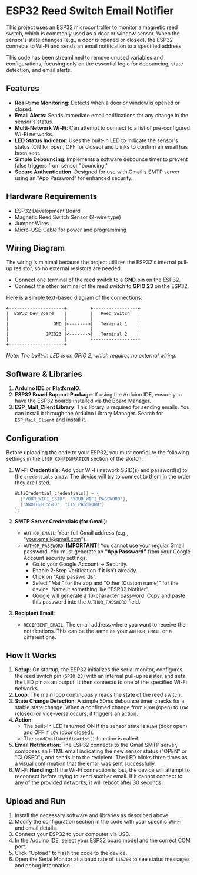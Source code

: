 # ESP32 Reed Switch Email Notifier

This project uses an ESP32 microcontroller to monitor a magnetic reed switch, which is commonly used as a door or window sensor. When the sensor's state changes (e.g., a door is opened or closed), the ESP32 connects to Wi-Fi and sends an email notification to a specified address.

This code has been streamlined to remove unused variables and configurations, focusing only on the essential logic for debouncing, state detection, and email alerts.

## Features

-   **Real-time Monitoring**: Detects when a door or window is opened or closed.
-   **Email Alerts**: Sends immediate email notifications for any change in the sensor's status.
-   **Multi-Network Wi-Fi**: Can attempt to connect to a list of pre-configured Wi-Fi networks.
-   **LED Status Indicator**: Uses the built-in LED to indicate the sensor's status (ON for open, OFF for closed) and blinks to confirm an email has been sent.
-   **Simple Debouncing**: Implements a software debounce timer to prevent false triggers from sensor "bouncing."
-   **Secure Authentication**: Designed for use with Gmail's SMTP server using an "App Password" for enhanced security.

## Hardware Requirements

-   ESP32 Development Board
-   Magnetic Reed Switch Sensor (2-wire type)
-   Jumper Wires
-   Micro-USB Cable for power and programming

## Wiring Diagram

The wiring is minimal because the project utilizes the ESP32's internal pull-up resistor, so no external resistors are needed.

-   Connect one terminal of the reed switch to a **GND** pin on the ESP32.
-   Connect the other terminal of the reed switch to **GPIO 23** on the ESP32.

Here is a simple text-based diagram of the connections:

```
+---------------------+         +-----------------+
|  ESP32 Dev Board    |         |   Reed Switch   |
|                     |         |                 |
|                 GND |<------->|   Terminal 1    |
|                     |         |                 |
|              GPIO23 |<------->|   Terminal 2    |
|                     |         +-----------------+
+---------------------+
```
*Note: The built-in LED is on GPIO 2, which requires no external wiring.*

## Software & Libraries

1.  **Arduino IDE** or **PlatformIO**.
2.  **ESP32 Board Support Package**: If using the Arduino IDE, ensure you have the ESP32 boards installed via the Board Manager.
3.  **ESP_Mail_Client Library**: This library is required for sending emails. You can install it through the Arduino Library Manager. Search for `ESP_Mail_Client` and install it.

## Configuration

Before uploading the code to your ESP32, you must configure the following settings in the `USER CONFIGURATION` section of the sketch:

1.  **Wi-Fi Credentials**: Add your Wi-Fi network SSID(s) and password(s) to the `credentials` array. The device will try to connect to them in the order they are listed.
    ```cpp
    WifiCredential credentials[] = {
      {"YOUR_WIFI_SSID", "YOUR_WIFI_PASSWORD"},
      {"ANOTHER_SSID", "ITS_PASSWORD"}
    };
    ```

2.  **SMTP Server Credentials (for Gmail)**:
    -   `AUTHOR_EMAIL`: Your full Gmail address (e.g., "your.email@gmail.com").
    -   `AUTHOR_PASSWORD`: **IMPORTANT!** You cannot use your regular Gmail password. You must generate an **"App Password"** from your Google Account security settings.
        -   Go to your Google Account -> Security.
        -   Enable 2-Step Verification if it isn't already.
        -   Click on "App passwords".
        -   Select "Mail" for the app and "Other (Custom name)" for the device. Name it something like "ESP32 Notifier".
        -   Google will generate a 16-character password. Copy and paste this password into the `AUTHOR_PASSWORD` field.

3.  **Recipient Email**:
    -   `RECIPIENT_EMAIL`: The email address where you want to receive the notifications. This can be the same as your `AUTHOR_EMAIL` or a different one.

## How It Works

1.  **Setup**: On startup, the ESP32 initializes the serial monitor, configures the reed switch pin (`GPIO 23`) with an internal pull-up resistor, and sets the LED pin as an output. It then connects to one of the specified Wi-Fi networks.
2.  **Loop**: The main loop continuously reads the state of the reed switch.
3.  **State Change Detection**: A simple 50ms debounce timer checks for a stable state change. When a confirmed change from `HIGH` (open) to `LOW` (closed) or vice-versa occurs, it triggers an action.
4.  **Action**:
    -   The built-in LED is turned ON if the sensor state is `HIGH` (door open) and OFF if `LOW` (door closed).
    -   The `sendEmailNotification()` function is called.
5.  **Email Notification**: The ESP32 connects to the Gmail SMTP server, composes an HTML email indicating the new sensor status ("OPEN" or "CLOSED"), and sends it to the recipient. The LED blinks three times as a visual confirmation that the email was sent successfully.
6.  **Wi-Fi Handling**: If the Wi-Fi connection is lost, the device will attempt to reconnect before trying to send another email. If it cannot connect to any of the provided networks, it will reboot after 30 seconds.

## Upload and Run

1.  Install the necessary software and libraries as described above.
2.  Modify the configuration section in the code with your specific Wi-Fi and email details.
3.  Connect your ESP32 to your computer via USB.
4.  In the Arduino IDE, select your ESP32 board model and the correct COM port.
5.  Click "Upload" to flash the code to the device.
6.  Open the Serial Monitor at a baud rate of `115200` to see status messages and debug information.


